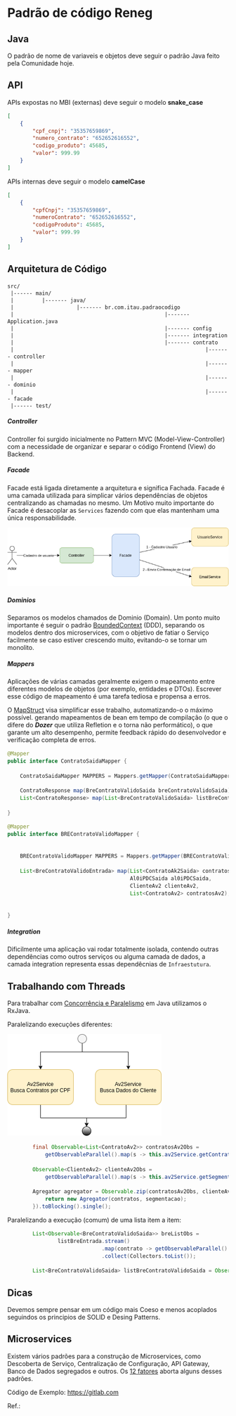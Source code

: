 # Padrão de código Reneg

## Java

O padrão de nome de variaveis e objetos deve seguir o padrão Java feito pela Comunidade hoje.   

## API

APIs expostas no MBI (externas) deve seguir o modelo **snake_case**    

```json
[
    {
        "cpf_cnpj": "35357659869",
        "numero_contrato": "652652616552",
        "codigo_produto": 45685,
        "valor": 999.99
    }
]
```

APIs internas deve seguir o modelo **camelCase**    

```json
[
    {
        "cpfCnpj": "35357659869",
        "numeroContrato": "652652616552",
        "codigoProduto": 45685,
        "valor": 999.99
    }
]
```

## Arquitetura de Código

    src/
     |------ main/
     |         |------- java/
     |                    |------- br.com.itau.padraocodigo
     |                                                |------- Application.java
     |                                                |------- config
     |                                                |------- integration
     |                                                |------- contrato
     |                                                             |------- controller
     |                                                             |------- mapper
     |                                                             |------- dominio
     |                                                             |------- facade
     |------ test/

##### Controller

Controller foi surgido inicialmente no Pattern MVC (Model-View-Controller) com a necessidade de organizar e separar o código Frontend (View) do Backend.

##### Facade

Facade está ligada diretamente a arquitetura e significa Fachada. Facade é uma camada utilizada para simplicar vários dependências de objetos centralizando as chamadas no mesmo. Um Motivo muito importante do Facade é desacoplar as `Services` fazendo com que elas mantenham uma única responsabilidade.      
   
![](./src/main/resources/static/facade.png)

##### Dominios   
   
Separamos os modelos chamados de Dominio (Domain). Um ponto muito importante é seguir o padrão [BoundedContext](https://martinfowler.com/bliki/BoundedContext.html) (DDD), separando os modelos dentro dos microservices, com o objetivo de fatiar o Serviço facilmente se caso estiver crescendo muito, evitando-o se tornar um monolito.   

##### Mappers

Aplicações de várias camadas geralmente exigem o mapeamento entre diferentes modelos de objetos (por exemplo, entidades e DTOs). Escrever esse código de mapeamento é uma tarefa tediosa e propensa a erros.     
   
O [MapStruct](https://mapstruct.org/) visa simplificar esse trabalho, automatizando-o o máximo possível.
gerando mapeamentos de bean em tempo de compilação (o que o difere do ***Dozer*** que utiliza Refletion e o torna não performático), 
o que garante um alto desempenho, permite feedback rápido do desenvolvedor e verificação completa de erros.   

```java
@Mapper
public interface ContratoSaidaMapper {

    ContratoSaidaMapper MAPPERS = Mappers.getMapper(ContratoSaidaMapper.class);

    ContratoResponse map(BreContratoValidoSaida breContratoValidoSaida);
	List<ContratoResponse> map(List<BreContratoValidoSaida> listBreContratoValidoSaida);

}
```

```java
@Mapper
public interface BREContratoValidoMapper {


    BREContratoValidoMapper MAPPERS = Mappers.getMapper(BREContratoValidoMapper.class);

    List<BreContratoValidoEntrada> map(List<ContratoAk2Saida> contratosAk3, 
                                       Al0iPDCSaida al0iPDCSaida,
                                       ClienteAv2 clienteAv2, 
                                       List<ContratoAv2> contratosAv2);


}
```


##### Integration

Dificilmente uma aplicação vai rodar totalmente isolada, contendo outras dependências como outros serviços ou alguma camada de dados, a camada integration representa essas dependêcnias de `Infraestutura`.    

## Trabalhando com Threads

Para trabalhar com [Concorrência e Paralelismo](https://www.treinaweb.com.br/blog/concorrencia-paralelismo-processos-threads-programacao-sincrona-e-assincrona/)  em Java utilizamos o RxJava.    

Paralelizando execuções diferentes:   

![](./src/main/resources/static/parallel-1.png)

```java
		final Observable<List<ContratoAv2>> contratosAv2Obs = 
			getObservableParallel().map(s -> this.av2Service.getContratos(cpfCnpj));

		Observable<ClienteAv2> clienteAv2Obs = 
			getObservableParallel().map(s -> this.av2Service.getSegmentacao(cpfCnpj));

		Agregator agregator = Observable.zip(contratosAv2Obs, clienteAv2Obs, (contratos, segmentacao) -> {
			return new Agregator(contratos, segmentacao);
		}).toBlocking().single();
```

Paralelizando a execução (comum) de uma lista item a item:      

```java
		List<Observable<BreContratoValidoSaida>> breListObs = 
				listBreEntrada.stream()
				   			  .map(contrato -> getObservableParallel().map(m -> this.breService.getContratosValidos(contrato)))
							  .collect(Collectors.toList());

		List<BreContratoValidoSaida> listBreContratoValidoSaida = Observable.from(breListObs).flatMap(e -> e).toList().toBlocking().single();
```

## Dicas 

Devemos sempre pensar em um código mais Coeso e menos acoplados seguindos os principios de SOLID e Desing Patterns.

## Microservices

Existem vários padrões para a construção de Microservices, como Descoberta de Serviço, Centralização de Configuração, API Gateway, Banco de Dados segregados e outros. Os [12 fatores](https://12factor.net/pt_br/) aborta alguns desses padrões.    

Código de Exemplo: https://gitlab.com

Ref.:
